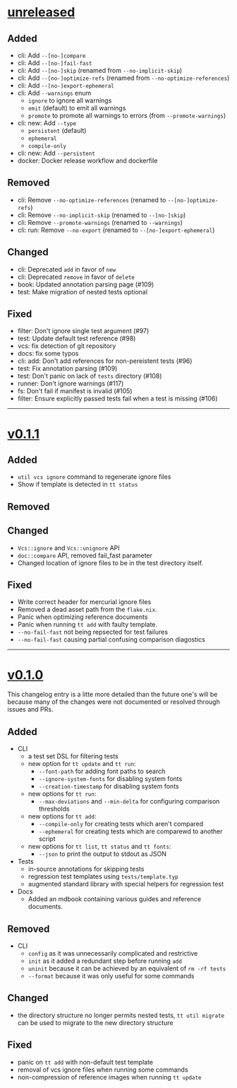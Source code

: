 # [unreleased](https://github.com/tingerrr/tytanic/releases/tags/)
## Added
- cli: Add `--[no-]compare`
- cli: Add `--[no-]fail-fast`
- cli: Add `--[no-]skip` (renamed from `--no-implicit-skip`)
- cli: Add `--[no-]optimize-refs` (renamed from `--no-optimize-references`)
- cli: Add `--[no-]export-ephemeral`
- cli: Add `--warnings` enum
  - `ignore` to ignore all warnings
  - `emit` (default) to emit all warnings
  - `promote` to promote all warnings to errors (from `--promote-warnings`)
- cli: new: Add `--type`
  - `persistent` (default)
  - `ephemeral`
  - `compile-only`
- cli: new: Add `--persistent`
- docker: Docker release workflow and dockerfile

## Removed
- cli: Remove `--no-optimize-references` (renamed to `--[no-]optimize-refs`)
- cli: Remove `--no-implicit-skip` (renamed to `--[no-]skip`)
- cli: Remove `--promote-warnings` (renamed to `--warnings`)
- cli: run: Remove `--no-export` (renamed to `--[no-]export-ephemeral`)

## Changed
- cli: Deprecated `add` in favor of `new`
- cli: Deprecated `remove` in favor of `delete`
- book: Updated annotation parsing page (#109)
- test: Make migration of nested tests optional

## Fixed
- filter: Don't ignore single test argument (#97)
- test: Update default test reference (#98)
- vcs: fix detection of git repository
- docs: fix some typos
- cli: add: Don't add references for non-pereistent tests (#96)
- test: Fix annotation parsing (#109)
- test: Don't panic on lack of `tests` directory (#108)
- runner: Don't ignore warnings (#117)
- fs: Don't fail if manifest is invalid (#105)
- filter: Ensure explicitly passed tests fail when a test is missing (#106)

---

# [v0.1.1](https://github.com/tingerrr/tytanic/releases/tags/v0.1.1)
## Added
- `util vcs ignore` command to regenerate ignore files
- Show if template is detected in `tt status`

## Removed

## Changed
- `Vcs::ignore` and `Vcs::unignore` API
- `doc::compare` API, removed fail_fast parameter
- Changed location of ignore files to be in the test directory itself.

## Fixed
- Write correct header for mercurial ignore files
- Removed a dead asset path from the `flake.nix`.
- Panic when optimizing reference documents
- Panic when running `tt add` with faulty template.
- `--no-fail-fast` not being repsected for test failures
- `--no-fail-fast` causing partial confusing comparison diagostics

---

# [v0.1.0](https://github.com/tingerrr/tytanic/releases/tags/v0.1.0)
This changelog entry is a litte more detailed than the future one's will be because many of the changes were not documented or resolved through issues and PRs.

## Added
- CLI
  - a test set DSL for filtering tests
  - new option for `tt update` and `tt run`:
    - `--font-path` for adding font paths to search
    - `--ignore-system-fonts` for disabling system fonts
    - `--creation-timestamp` for disabling system fonts
  - new options for `tt run`:
    - `--max-deviations` and `--min-delta` for configuring comparison thresholds
  - new options for `tt add`:
    - `--compile-only` for creating tests which aren't compared
    - `--ephemeral` for creating tests which are comparewd to another script
  - new options for `tt list`, `tt status` and `tt fonts`:
    - `--json` to print the output to stdout as JSON
- Tests
  - in-source annotations for skipping tests
  - regression test templates using `tests/template.typ`
  - augmented standard library with special helpers for regression test
- Docs
  - Added an mdbook containing various guides and reference documents.

## Removed
- CLI
  - `config` as it was unnecessarily complicated and restrictive
  - `init` as it added a redundant step before running `add`
  - `uninit` because it can be achieved by an equivalent of `rm -rf tests`
  - `--format` because it was only useful for some commands

## Changed
- the directory structure no longer permits nested tests, `tt util migrate` can be used to migrate to the new directory structure

## Fixed
- panic on `tt add` with non-default test template
- removal of vcs ignore files when running some commands
- non-compression of reference images when running `tt update`
